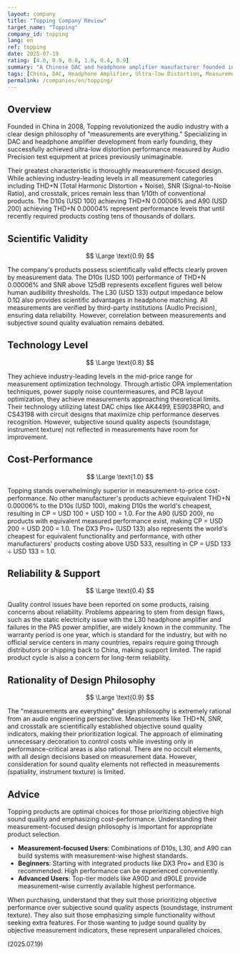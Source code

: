 ```yaml
---
layout: company
title: "Topping Company Review"
target_name: "Topping"
company_id: topping
lang: en
ref: topping
date: 2025-07-19
rating: [4.0, 0.9, 0.8, 1.0, 0.4, 0.9]
summary: "A Chinese DAC and headphone amplifier manufacturer founded in 2008. Through a measurement-focused design philosophy, they achieve ultra-low distortion performance at astonishingly low prices. While their objective performance-to-price ratio is overwhelming, quality and reliability issues have been reported on some products, warranting caution."
tags: [China, DAC, Headphone Amplifier, Ultra-low Distortion, Measurement-focused]
permalink: /companies/en/topping/
---
```


## Overview

Founded in China in 2008, Topping revolutionized the audio industry with a clear design philosophy of "measurements are everything." Specializing in DAC and headphone amplifier development from early founding, they successfully achieved ultra-low distortion performance measured by Audio Precision test equipment at prices previously unimaginable.

Their greatest characteristic is thoroughly measurement-focused design. While achieving industry-leading levels in all measurement categories including THD+N (Total Harmonic Distortion + Noise), SNR (Signal-to-Noise Ratio), and crosstalk, prices remain less than 1/10th of conventional products. The D10s (USD 100) achieving THD+N 0.00006% and A90 (USD 200) achieving THD+N 0.00004% represent performance levels that until recently required products costing tens of thousands of dollars.

## Scientific Validity

$$ \Large \text{0.9} $$

The company's products possess scientifically valid effects clearly proven by measurement data. The D10s (USD 100) performance of THD+N 0.00006% and SNR above 125dB represents excellent figures well below human audibility thresholds. The L30 (USD 133) output impedance below 0.1Ω also provides scientific advantages in headphone matching. All measurements are verified by third-party institutions (Audio Precision), ensuring data reliability. However, correlation between measurements and subjective sound quality evaluation remains debated.

## Technology Level

$$ \Large \text{0.8} $$

They achieve industry-leading levels in the mid-price range for measurement optimization technology. Through artistic OPA implementation techniques, power supply noise countermeasures, and PCB layout optimization, they achieve measurements approaching theoretical limits. Their technology utilizing latest DAC chips like AK4499, ES9038PRO, and CS43198 with circuit designs that maximize chip performance deserves recognition. However, subjective sound quality aspects (soundstage, instrument texture) not reflected in measurements have room for improvement.

## Cost-Performance

$$ \Large \text{1.0} $$

Topping stands overwhelmingly superior in measurement-to-price cost-performance. No other manufacturer's products achieve equivalent THD+N 0.00006% to the D10s (USD 100), making D10s the world's cheapest, resulting in CP = USD 100 ÷ USD 100 = 1.0. For the A90 (USD 200), no products with equivalent measured performance exist, making CP = USD 200 ÷ USD 200 = 1.0. The DX3 Pro+ (USD 133) also represents the world's cheapest for equivalent functionality and performance, with other manufacturers' products costing above USD 533, resulting in CP = USD 133 ÷ USD 133 = 1.0.

## Reliability & Support

$$ \Large \text{0.4} $$

Quality control issues have been reported on some products, raising concerns about reliability. Problems appearing to stem from design flaws, such as the static electricity issue with the L30 headphone amplifier and failures in the PA5 power amplifier, are widely known in the community. The warranty period is one year, which is standard for the industry, but with no official service centers in many countries, repairs require going through distributors or shipping back to China, making support limited. The rapid product cycle is also a concern for long-term reliability.

## Rationality of Design Philosophy

$$ \Large \text{0.9} $$

The "measurements are everything" design philosophy is extremely rational from an audio engineering perspective. Measurements like THD+N, SNR, and crosstalk are scientifically established objective sound quality indicators, making their prioritization logical. The approach of eliminating unnecessary decoration to control costs while investing only in performance-critical areas is also rational. There are no occult elements, with all design decisions based on measurement data. However, consideration for sound quality elements not reflected in measurements (spatiality, instrument texture) is limited.

## Advice

Topping products are optimal choices for those prioritizing objective high sound quality and emphasizing cost-performance. Understanding their measurement-focused design philosophy is important for appropriate product selection.

- **Measurement-focused Users**: Combinations of D10s, L30, and A90 can build systems with measurement-wise highest standards.
- **Beginners**: Starting with integrated products like DX3 Pro+ and E30 is recommended. High performance can be experienced conveniently.
- **Advanced Users**: Top-tier models like A90D and d90LE provide measurement-wise currently available highest performance.

When purchasing, understand that they suit those prioritizing objective performance over subjective sound quality aspects (soundstage, instrument texture). They also suit those emphasizing simple functionality without seeking extra features. For those wanting to judge sound quality by objective measurement indicators, these represent unparalleled choices.

(2025.07.19)